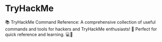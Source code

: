 # TryHackMe
📚 TryHackMe Command Reference: A comprehensive collection of useful commands and tools for hackers and TryHackMe enthusiasts! 🚀 Perfect for quick reference and learning. 💻🔐

